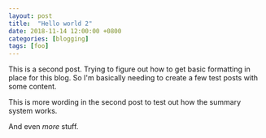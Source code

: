 ```yaml
---
layout: post
title:  "Hello world 2"
date: 2018-11-14 12:00:00 +0800
categories: [blogging]
tags: [foo]
---
```

This is a second post.  Trying to figure out how to get basic formatting in place for this blog.  So I'm basically needing to create a few test posts with some content.

This is more wording in the second post to test out how the summary system works.

And even *more* stuff.